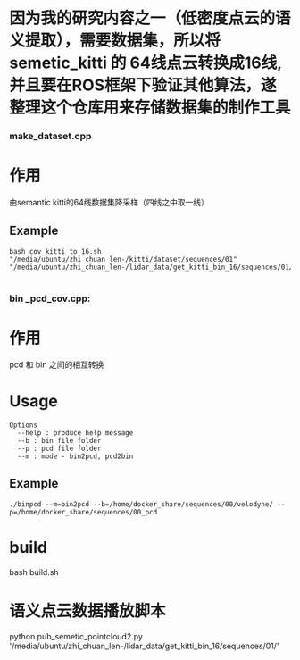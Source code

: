 
# 因为我的研究内容之一（低密度点云的语义提取），需要数据集，所以将semetic_kitti 的 64线点云转换成16线,并且要在ROS框架下验证其他算法，遂整理这个仓库用来存储数据集的制作工具

###                                                                                                                                make_dataset.cpp
# 作用

由semantic kitti的64线数据集降采样（四线之中取一线）



## Example
```
bash cov_kitti_to_16.sh "/media/ubuntu/zhi_chuan_len-/kitti/dataset/sequences/01" "/media/ubuntu/zhi_chuan_len-/lidar_data/get_kitti_bin_16/sequences/01/"
```
# #############################################################################################

###                                                                                                                                      bin _pcd_cov.cpp:

# 作用

pcd 和 bin 之间的相互转换

# Usage
```
Options
  --help : produce help message
  --b : bin file folder
  --p : pcd file folder
  --m : mode - bin2pcd, pcd2bin
```

## Example
```
./binpcd --m=bin2pcd --b=/home/docker_share/sequences/00/velodyne/ --p=/home/docker_share/sequences/00_pcd
```

# #############################################################################################

# build

bash build.sh

 # 语义点云数据播放脚本
 python pub_semetic_pointcloud2.py '/media/ubuntu/zhi_chuan_len-/lidar_data/get_kitti_bin_16/sequences/01/'